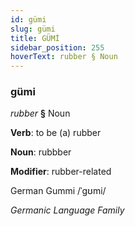 ```yaml
---
id: gümi
slug: gümi
title: GÜMİ
sidebar_position: 255
hoverText: rubber § Noun
---
```


### gümi

*rubber* **§** Noun

**Verb**: to be (a) rubber

**Noun**: rubbber

**Modifier**: rubber-related

German Gummi /ˈɡʊmi/

*Germanic Language Family*